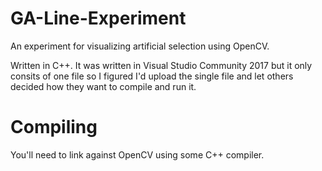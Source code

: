 # GA-Line-Experiment
An experiment for visualizing artificial selection using OpenCV.

Written in C++. It was written in Visual Studio Community 2017 but it only consits of one file so I figured I'd upload the single file and let others decided how they want to compile and run it.

# Compiling
You'll need to link against OpenCV using some C++ compiler.
